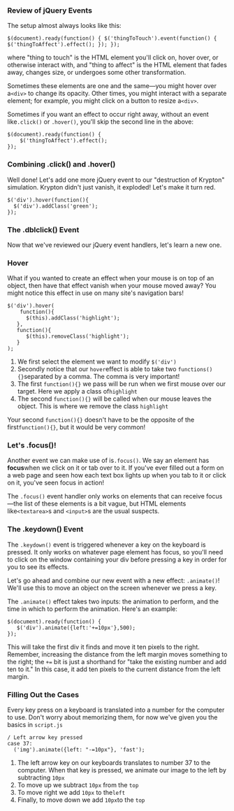 ### **Review of jQuery Events**

The setup almost always looks like this:

`$(document).ready(function() {
    $('thingToTouch').event(function() {
        $('thingToAffect').effect();
    });
});`

where "thing to touch" is the HTML element you'll click on, hover over, or otherwise interact with, and "thing to affect" is the HTML element that fades away, changes size, or undergoes some other transformation.

Sometimes these elements are one and the same—you might hover over a`<div>` to change its opacity. Other times, you might interact with a separate element; for example, you might click on a button to resize a`<div>`.

Sometimes if you want an effect to occur right away, without an event like`.click()` or `.hover()`, you'll skip the second line in the above:

```
$(document).ready(function() {
    $('thingToAffect').effect();
});
```

### **Combining .click\(\) and .hover\(\)**

Well done! Let's add one more jQuery event to our "destruction of Krypton" simulation. Krypton didn't just vanish, it exploded! Let's make it turn red.

```
$('div').hover(function(){
  $('div').addClass('green');
});
```

### **The .dblclick\(\) Event**

Now that we've reviewed our jQuery event handlers, let's learn a new one.

### **Hover**

What if you wanted to create an effect when your mouse is on top of an object, then have that effect vanish when your mouse moved away? You might notice this effect in use on many site's navigation bars!

```
$('div').hover(
    function(){
      $(this).addClass('highlight');
   },
   function(){
      $(this).removeClass('highlight');
   }
);
```

1. We first select the element we want to modify `$('div')`
2. Secondly notice that our `hover`effect is able to take two `functions(){}`separated by a comma. The comma is very important!
3. The first `function(){}` we pass will be run when we first mouse over our target. Here we apply a class of`highlight`
4. The second `function(){}` will be called when our mouse leaves the object. This is where we remove the class `highlight`

Your second `function(){}` doesn't have to be the opposite of the first`function(){}`, but it would be very common!

### **Let's .focus\(\)!**

Another event we can make use of is`.focus()`. We say an element has **focus**when we click on it or tab over to it. If you've ever filled out a form on a web page and seen how each text box lights up when you tab to it or click on it, you've seen focus in action!

The `.focus()` event handler only works on elements that can receive focus—the list of these elements is a bit vague, but HTML elements like`<textarea>`s and `<input>`s are the usual suspects.

### **The .keydown\(\) Event**

The `.keydown()` event is triggered whenever a key on the keyboard is pressed. It only works on whatever page element has focus, so you'll need to click on the window containing your div before pressing a key in order for you to see its effects.

Let's go ahead and combine our new event with a new effect: `.animate()`! We'll use this to move an object on the screen whenever we press a key.

The `.animate()` effect takes two inputs: the animation to perform, and the time in which to perform the animation. Here's an example:

```
$(document).ready(function() {
   $('div').animate({left:'+=10px'},500);
});
```

This will take the first div it finds and move it ten pixels to the right. Remember, increasing the distance from the left margin moves something to the right; the `+=` bit is just a shorthand for "take the existing number and add ten to it." In this case, it add ten pixels to the current distance from the left margin.

### **Filling Out the Cases**

Every key press on a keyboard is translated into a number for the computer to use. Don't worry about memorizing them, for now we've given you the basics in `script.js`

```
/ Left arrow key pressed
case 37:
  ('img').animate({left: "-=10px"}, 'fast');
```

1. The left arrow key on our keyboards translates to number 37 to the computer. When that key is pressed, we animate our image to the left by subtracting `10px`
2. To move up we subtract `10px` from the `top`
3. To move right we add `10px` to the`left`
4. Finally, to move down we add `10px`to the `top`

